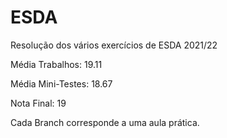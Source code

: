 # ESDA
Resolução dos vários exercícios de ESDA 2021/22

Média Trabalhos: 19.11

Média Mini-Testes: 18.67

Nota Final: 19

Cada Branch corresponde a uma aula prática.
